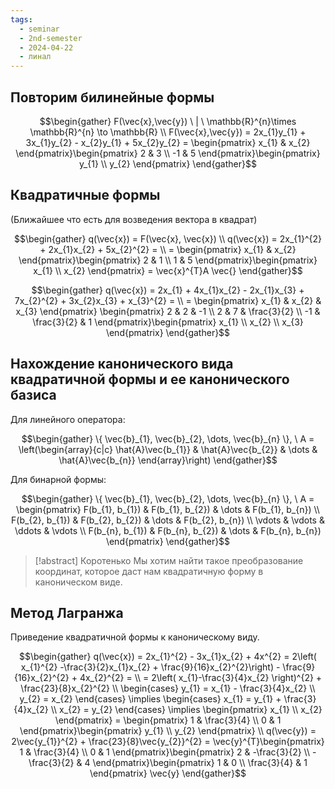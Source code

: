 ```yaml
---
tags:
  - seminar
  - 2nd-semester
  - 2024-04-22
  - линал
---
```


## Повторим билинейные формы

$$\begin{gather}
F(\vec{x},\vec{y}) \ | \ \mathbb{R}^{n}\times \mathbb{R}^{n} \to \mathbb{R} \\
F(\vec{x},\vec{y}) = 2x_{1}y_{1} + 3x_{1}y_{2} - x_{2}y_{1} + 5x_{2}y_{2} = \begin{pmatrix}
x_{1} & x_{2}
\end{pmatrix}\begin{pmatrix}
2 & 3 \\
-1 & 5
\end{pmatrix}\begin{pmatrix}
y_{1} \\
y_{2}
\end{pmatrix}
\end{gather}$$

## Квадратичные формы

(Ближайшее что есть для возведения вектора в квадрат)

$$\begin{gather}
q(\vec{x}) = F(\vec{x}, \vec{x}) \\
q(\vec{x}) = 2x_{1}^{2} + 2x_{1}x_{2} + 5x_{2}^{2} = \\
= \begin{pmatrix}
x_{1} & x_{2}
\end{pmatrix}\begin{pmatrix}
2 & 1 \\
1 & 5
\end{pmatrix}\begin{pmatrix}
x_{1} \\
x_{2}
\end{pmatrix} = \vec{x}^{T}A \vec{}
\end{gather}$$

$$\begin{gather}
q(\vec{x}) = 2x_{1} + 4x_{1}x_{2} - 2x_{1}x_{3} + 7x_{2}^{2} + 3x_{2}x_{3} + x_{3}^{2} =  \\
 = \begin{pmatrix}
x_{1} & x_{2} & x_{3}
\end{pmatrix} \begin{pmatrix}
2 & 2 & -1 \\
2 & 7 & \frac{3}{2} \\
-1 & \frac{3}{2} & 1
\end{pmatrix}\begin{pmatrix}
x_{1} \\
x_{2} \\
x_{3}
\end{pmatrix}
\end{gather}$$

## Нахождение канонического вида квадратичной формы и ее канонического базиса

Для линейного оператора:

$$\begin{gather}
\{ \vec{b}_{1}, \vec{b}_{2}, \dots, \vec{b}_{n}  \}, \ A = \left(\begin{array}{c|c}
\hat{A}\vec{b_{1}} & \hat{A}\vec{b_{2}} & \dots & \hat{A}\vec{b_{n}}
\end{array}\right)
\end{gather}$$

Для бинарной формы:

$$\begin{gather}
\{ \vec{b}_{1}, \vec{b}_{2}, \dots, \vec{b}_{n}  \}, \ A = \begin{pmatrix}
F(b_{1}, b_{1}) & F(b_{1}, b_{2}) & \dots & F(b_{1}, b_{n}) \\
F(b_{2}, b_{1}) & F(b_{2}, b_{2}) & \dots & F(b_{2}, b_{n}) \\
\vdots & \vdots & \ddots & \vdots \\
F(b_{n}, b_{1}) & F(b_{n}, b_{2}) & \dots & F(b_{n}, b_{n})
\end{pmatrix}
\end{gather}$$

> [!abstract] Коротенько
> Мы хотим найти такое преобразование координат, которое даст нам квадратичную форму в каноническом виде.

## Метод Лагранжа 

Приведение квадратичной формы к каноническому виду.

$$\begin{gather}
q(\vec{x}) = 2x_{1}^{2} - 3x_{1}x_{2} + 4x^{2} = 2\left( x_{1}^{2} -\frac{3}{2}x_{1}x_{2} + \frac{9}{16}x_{2}^{2}\right) - \frac{9}{16}x_{2}^{2} + 4x_{2}^{2} = \\
= 2\left( x_{1}-\frac{3}{4}x_{2} \right)^{2} + \frac{23}{8}x_{2}^{2} \\
\begin{cases}
y_{1} = x_{1} - \frac{3}{4}x_{2} \\
y_{2} = x_{2}
\end{cases} \implies \begin{cases}
x_{1} = y_{1} + \frac{3}{4}x_{2} \\
x_{2} = y_{2}
\end{cases} \implies \begin{pmatrix}
x_{1} \\
x_{2}
\end{pmatrix} = \begin{pmatrix}
1 & \frac{3}{4} \\
0 & 1
\end{pmatrix}\begin{pmatrix}
y_{1} \\
y_{2}
\end{pmatrix} \\
q(\vec{y}) = 2\vec{y_{1}}^{2} + \frac{23}{8}\vec{y_{2}}^{2} = \vec{y}^{T}\begin{pmatrix}
1 & \frac{3}{4} \\
0 & 1
\end{pmatrix}\begin{pmatrix}
2 & -\frac{3}{2} \\
-\frac{3}{2} & 4
\end{pmatrix}\begin{pmatrix}
1 & 0 \\
\frac{3}{4} & 1
\end{pmatrix} \vec{y}
\end{gather}$$